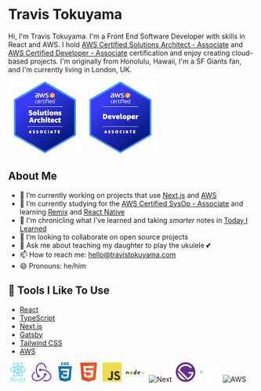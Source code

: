 # Travis Tokuyama

Hi, I'm Travis Tokuyama. I'm a Front End Software Developer with skills in React and AWS. I hold [AWS Certified Solutions Architect - Associate](https://www.credly.com/badges/5d8dd135-a030-46b0-98f3-1d23a82e5b82/public_url) and [AWS Certified Developer - Associate](https://www.credly.com/badges/7515ae2a-f4f0-4703-a43d-b95d5f7ed54a/public_url) certification and enjoy creating cloud-based projects. I'm originally from Honolulu, Hawaii, I'm a SF Giants fan, and I'm currently living in London, UK.

[![AWS CSAA Badge](/awscsaa.png)](https://www.credly.com/badges/5d8dd135-a030-46b0-98f3-1d23a82e5b82/public_url)
[![AWS CDA Badge](/awsda.png)](https://www.credly.com/badges/7515ae2a-f4f0-4703-a43d-b95d5f7ed54a/public_url)

## About Me

- 🔭 I’m currently working on projects that use [Next.js](https://nextjs.org/) and [AWS](https://aws.amazon.com)
- 🌱 I’m currently studying for the [AWS Certified SysOp - Associate](https://aws.amazon.com/certification/certified-sysops-admin-associate/) and learning [Remix](https://remix.run/) and [React Native](https://reactnative.dev/)
- :brain: I'm chronicling what I've learned and taking _smarter_ notes in [Today I Learned](https://github.com/trav15/til)
- 👯 I’m looking to collaborate on open source projects
- 💬 Ask me about teaching my daughter to play the ukulele :two_hearts:
- 📫 How to reach me: hello@travistokuyama.com
- 😄 Pronouns: he/him

## 🔧 Tools I Like To Use

- [React](https://reactjs.org/)
- [TypeScript](https://www.typescriptlang.org/)
- [Next.js](https://nextjs.org/)
- [Gatsby](https://www.gatsbyjs.com/)
- [Tailwind CSS](https://tailwindcss.com/)
- [AWS](https://aws.amazon.com/)

<p>
<img src="https://github.com/devicons/devicon/blob/master/icons/react/react-original-wordmark.svg" title="React" alt="React" width="40" height="40"/>&nbsp;
<img src="https://github.com/devicons/devicon/blob/master/icons/redux/redux-original.svg" title="Redux" alt="Redux " width="40" height="40"/>&nbsp;
<img src="https://github.com/devicons/devicon/blob/master/icons/css3/css3-plain-wordmark.svg"  title="CSS3" alt="CSS" width="40" height="40"/>&nbsp;
<img src="https://github.com/devicons/devicon/blob/master/icons/html5/html5-original.svg" title="HTML5" alt="HTML" width="40" height="40"/>&nbsp;
<img src="https://github.com/devicons/devicon/blob/master/icons/javascript/javascript-original.svg" title="JavaScript" alt="JavaScript" width="40" height="40"/>&nbsp;
<img src="https://github.com/devicons/devicon/blob/master/icons/nodejs/nodejs-original-wordmark.svg" title="NodeJS" alt="NodeJS" width="40" height="40"/>&nbsp;
<img src="https://cdn.jsdelivr.net/gh/devicons/devicon/icons/nextjs/nextjs-original-wordmark.svg" itle="Next" alt="Next" width="40" height="40"/>&nbsp;      
<img src="https://github.com/devicons/devicon/blob/master/icons/gatsby/gatsby-original.svg" title="Gatsby"  alt="Gatsby" width="40" height="40"/>&nbsp;
 <img src="https://github.com/devicons/devicon/blob/master/icons/tailwindcss/tailwindcss-original-wordmark.svg" title="TailwindCSS"  alt="TailwindCSS" width="40" height="40"/>&nbsp;
<img src="https://cdn.jsdelivr.net/gh/devicons/devicon/icons/amazonwebservices/amazonwebservices-original-wordmark.svg" title="AWS" alt="AWS" width="40" height="40"/>&nbsp;
</p>
